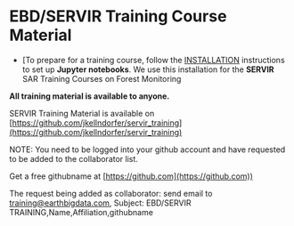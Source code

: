 # EBD/SERVIR Training Course Material

- [To prepare for a training course, follow the [INSTALLATION](../INSTALLATION.md) instructions to set up **Jupyter notebooks**.  We use this installation for the  **SERVIR** SAR Training Courses on Forest Monitoring

**All training material is available to anyone.**

SERVIR Training Material is available on
[https://github.com/jkellndorfer/servir_training](https://github.com/jkellndorfer/servir_training)

NOTE: You need to be logged into your github account  and have requested to be added to the collaborator list.

 Get a free githubname at [https://github.com](https://github.com))

The request being added as collaborator: send email to [training@earthbigdata.com](mailto:training@earthbigdata.com), 
Subject: EBD/SERVIR TRAINING,Name,Affiliation,githubname 

